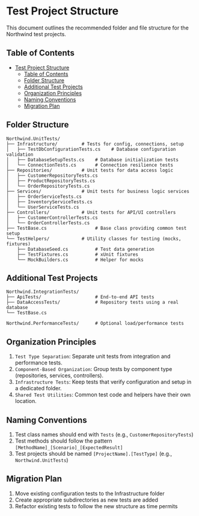# Test Project Structure

This document outlines the recommended folder and file structure for the
Northwind test projects.

## Table of Contents

- [Test Project Structure](#test-project-structure)
  - [Table of Contents](#table-of-contents)
  - [Folder Structure](#folder-structure)
  - [Additional Test Projects](#additional-test-projects)
  - [Organization Principles](#organization-principles)
  - [Naming Conventions](#naming-conventions)
  - [Migration Plan](#migration-plan)

## Folder Structure

```text
Northwind.UnitTests/
├── Infrastructure/         # Tests for config, connections, setup
│   ├── TestDbConfigurationTests.cs    # Database configuration validation
│   ├── DatabaseSetupTests.cs    # Database initialization tests
│   └── ConnectionTests.cs       # Connection resilience tests
├── Repositories/           # Unit tests for data access logic
│   ├── CustomerRepositoryTests.cs
│   ├── ProductRepositoryTests.cs
│   └── OrderRepositoryTests.cs
├── Services/               # Unit tests for business logic services
│   ├── OrderServiceTests.cs
│   ├── InventoryServiceTests.cs
│   └── UserServiceTests.cs
├── Controllers/            # Unit tests for API/UI controllers
│   ├── CustomerControllerTests.cs
│   └── OrderControllerTests.cs
├── TestBase.cs                  # Base class providing common test setup
└── TestHelpers/            # Utility classes for testing (mocks, fixtures)
    ├── DatabaseSeed.cs          # Test data generation
    ├── TestFixtures.cs          # xUnit fixtures
    └── MockBuilders.cs          # Helper for mocks
```

## Additional Test Projects

```text
Northwind.IntegrationTests/
├── ApiTests/                    # End-to-end API tests
├── DataAccessTests/             # Repository tests using a real database
└── TestBase.cs

Northwind.PerformanceTests/      # Optional load/performance tests
```

## Organization Principles

1. `Test Type Separation`: Separate unit tests from integration and
   performance tests.
2. `Component-Based Organization`: Group tests by component type
   (repositories, services, controllers).
3. `Infrastructure Tests`: Keep tests that verify configuration and setup
   in a dedicated folder.
4. `Shared Test Utilities`: Common test code and helpers have their own location.

## Naming Conventions

1. Test class names should end with `Tests` (e.g., `CustomerRepositoryTests`)
2. Test methods should follow the pattern `[MethodName]_[Scenario]_[ExpectedResult]`
3. Test projects should be named `[ProjectName].[TestType]` (e.g., `Northwind.UnitTests`)

## Migration Plan

1. Move existing configuration tests to the Infrastructure folder
2. Create appropriate subdirectories as new tests are added
3. Refactor existing tests to follow the new structure as time permits